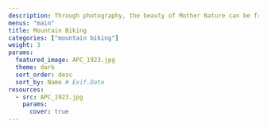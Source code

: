 ```yaml
---
description: Through photography, the beauty of Mother Nature can be frozen in time. This category celebrates the magic of our planet and beyond — from the immensity of the great outdoors, to miraculous moments in your own backyard.
menus: "main"
title: Mountain Biking
categories: ["mountain biking"]
weight: 3
params:
  featured_image: APC_1923.jpg
  theme: dark
  sort_order: desc
  sort_by: Name # Exif.Date
resources:
  - src: APC_1923.jpg
    params:
      cover: true
---
```

